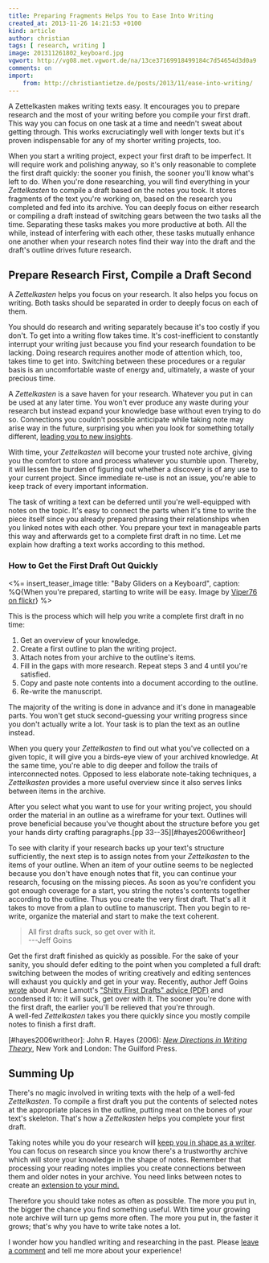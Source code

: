 ```yaml
---
title: Preparing Fragments Helps You to Ease Into Writing
created_at: 2013-11-26 14:21:53 +0100
kind: article
author: christian
tags: [ research, writing ]
image: 201311261802_keyboard.jpg
vgwort: http://vg08.met.vgwort.de/na/13ce37169918499184c7d54654d3d0a9
comments: on
import:
    from: http://christiantietze.de/posts/2013/11/ease-into-writing/
---
```


A Zettelkasten makes writing texts easy.  It encourages you to prepare research and the most of your writing before you compile your first draft.  This way you can focus on one task at a time and needn't sweat about getting through.  This works excruciatingly well with longer texts but it's proven indispensable for any of my shorter writing projects, too.

When you start a writing project, expect your first draft to be imperfect.  It will require work and polishing anyway, so it's only reasonable to complete the first draft quickly:  the sooner you finish, the sooner you'll know what's left to do.  When you're done researching, you will find everything in your _Zettelkasten_ to compile a draft based on the notes you took.  It stores fragments of the text you're working on, based on the research you completed and fed into its archive.  You can deeply focus on either research or compiling a draft instead of switching gears between the two tasks all the time.  Separating these tasks makes you more productive at both.  All the while, instead of interfering with each other, these tasks mutually enhance one another when your research notes find their way into the draft and the draft's outline drives future research.

## Prepare Research First, Compile a Draft Second

A _Zettelkasten_ helps you focus on your research.  It also helps you focus on writing.  Both tasks should be separated in order to deeply focus on each of them. <!-- ct: why focus on each? -->

You should do research and writing separately because it's too costly if you don't.  To get into a writing flow takes time.  It's cost-inefficient to constantly interrupt your writing just because you find your research foundation to be lacking.  Doing research requires another mode of attention which, too, takes time to get into.  Switching between these procedures or a regular basis is an uncomfortable waste of energy and, ultimately, a waste of your precious time. <!-- ct: attention/energy waste:  how to circumvent? -->

A _Zettelkasten_ is a save haven for your research.  Whatever you put in can be used at any later time.  You won't ever produce any waste during your research but instead expand your knowledge base without even trying to do so. Connections you couldn't possible anticipate while taking note may arise way in the future, surprising you when you look for something totally different, [leading you to new insights][extend].

With time, your _Zettelkasten_ will become your trusted note archive, giving you the comfort to store and process whatever you stumble upon.  Thereby, it will lessen the burden of figuring out whether a discovery is of any use to your current project.  Since immediate re-use is not an issue, you're able to keep track of every important information.
<!-- ct: opens up problem of doing too much undirected research -->

The task of writing a text can be deferred until you're well-equipped with notes on the topic.  It's easy to connect the parts when it's time to write the piece itself since you already prepared phrasing their relationships when you linked notes with each other.  You prepare your text in manageable parts this way and afterwards get to a complete first draft in no time.  Let me explain how drafting a text works according to this method.
<!-- ct: TODO +book:  bsp. "beweglicher" textbausteine -->

### How to Get the First Draft Out Quickly

<%= insert_teaser_image title: "Baby Gliders on a Keyboard", caption: %Q{When you're prepared, starting to write will be easy. Image by <a href="http://www.flickr.com/photos/viper76/3247589452/">Viper76 on flickr</a>} %>

This is the process which will help you write a complete first draft in no time:

1. Get an overview of your knowledge.
2. Create a first outline to plan the writing project.
3. Attach notes from your archive to the outline's items.
4. Fill in the gaps with more research.  Repeat steps 3 and 4 until you're satisfied.
5. Copy and paste note contents into a document according to the outline.
6. Re-write the manuscript.

The majority of the writing is done in advance and it's done in manageable parts.  You won't get stuck second-guessing your writing progress since you don't actually write a lot.  Your task is to plan the text as an outline instead.

When you query your _Zettelkasten_ to find out what you've collected on a given topic, it will give you a birds-eye view of your archived knowledge.  At the same time, you're able to dig deeper and follow the trails of interconnected notes.  Opposed to less elaborate note-taking techniques, a _Zettelkasten_ provides a more useful overview since it also serves links between items in the archive. <!-- ct: usefulness of the overview -->

After you select what you want to use for your writing project, you should order the material in an outline as a wireframe <!--sf: Frame reicht --> for your text.  Outlines will prove beneficial because you've thought about the structure before you get your hands dirty crafting paragraphs.[pp 33--35][#hayes2006writheor] 

To see with clarity if your research backs up your text's structure sufficiently, the next step is to assign notes from your _Zettelkasten_ to the items of your outline.  When an item of your outline seems to be neglected because you don't have enough notes that fit, you can continue your research, focusing on the missing pieces.  As soon as you're confident you got enough coverage for a start, you string the notes's contents together according to the outline.  Thus you create the very first draft.  That's all it takes to move from a plan to outline to manuscript.  Then you begin to re-write, organize the material and start to make the text coherent.

> All first drafts suck, so get over with it.  
> ---Jeff Goins

<!-- ct: get first draft out quickly -->
Get the first draft finished as quickly as possible.  For the sake of your sanity, you should defer editing to the point when you completed a full draft:  switching between the modes of writing creatively and editing sentences will exhaust you quickly and get in your way.  Recently, author Jeff Goins [wrote][goins] about Anne Lamott's ["Shitty First Drafts" advice (PDF)][sfd] and condensed it to: it will suck, get over with it.  The sooner you're done with the first draft, the earlier you'll be relieved that you're through.  
A well-fed _Zettelkasten_ takes you there quickly since you mostly compile notes to finish a first draft.

[goins]: http://goinswriter.com/write-less-not-more-how-to-slice-and-dice/
[sfd]: http://wrd.as.uky.edu/sites/default/files/1-Shitty%20First%20Drafts.pdf

[#hayes2006writheor]: John R. Hayes (2006):  _[New Directions in Writing Theory](x-bdsk://hayes2006writheor)_, New York and London: The Guilford Press.

## Summing Up

There's no magic involved in writing texts with the help of a well-fed _Zettelkasten_.  To compile a first draft you put the contents of selected notes at the appropriate places in the outline, putting meat on the bones of your text's skeleton. That's how a _Zettelkasten_ helps you complete your first draft.

Taking notes while you do your research will [keep you in shape as a writer][shape].  You can focus on research since you know there's a trustworthy archive which will store your knowledge in the shape of notes.  Remember that processing your reading notes implies you create connections between them and older notes in your archive.  You need links between notes to create an [extension to your mind.][extend]  

Therefore you should take notes as often as possible.  The more you put in, the bigger the chance you find something useful.  With time your growing note archive will turn up gems more often.  The more you put in, the faster it grows;  that's why you have to write take notes a lot. 

I wonder how you handled writing and researching in the past.  Please [leave a comment](#comments) and tell me more about your experience!

[extend]: /posts/2013/11/extend-your-mind-and-memory-with-a-zettelkasten/
[shape]: /posts/2013/12/useful-daily-writing-practice/

